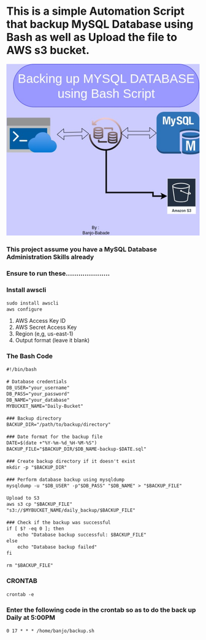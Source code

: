 # This is a simple Automation Script that backup MySQL Database using Bash as well as Upload the file to AWS s3 bucket.

![Alt text](illustration-pics.jpg)

### This project assume you have a MySQL Database Administration Skills already

### Ensure to run these.....................

### Install awscli
```
sudo install awscli
aws configure
```
1. AWS Access Key ID
2. AWS Secret Access Key
3. Region (e,g, us-east-1)
4. Output format (leave it blank)

### The Bash Code

```
#!/bin/bash

# Database credentials
DB_USER="your_username"
DB_PASS="your_password"
DB_NAME="your_database"
MYBUCKET_NAME="Daily-Bucket"

### Backup directory
BACKUP_DIR="/path/to/backup/directory"

### Date format for the backup file
DATE=$(date +"%Y-%m-%d_%H-%M-%S")
BACKUP_FILE="$BACKUP_DIR/$DB_NAME-backup-$DATE.sql"

### Create backup directory if it doesn't exist
mkdir -p "$BACKUP_DIR"

### Perform database backup using mysqldump
mysqldump -u "$DB_USER" -p"$DB_PASS" "$DB_NAME" > "$BACKUP_FILE"

Upload to S3
aws s3 cp "$BACKUP_FILE" "s3://$MYBUCKET_NAME/daily_backup/$BACKUP_FILE"

### Check if the backup was successful
if [ $? -eq 0 ]; then
    echo "Database backup successful: $BACKUP_FILE"
else
    echo "Database backup failed"
fi

rm "$BACKUP_FILE"

```

   
### CRONTAB
```
crontab -e
```
### Enter the following code in the crontab so as to do the back up Daily at 5:00PM
```
0 17 * * * /home/banjo/backup.sh
```



